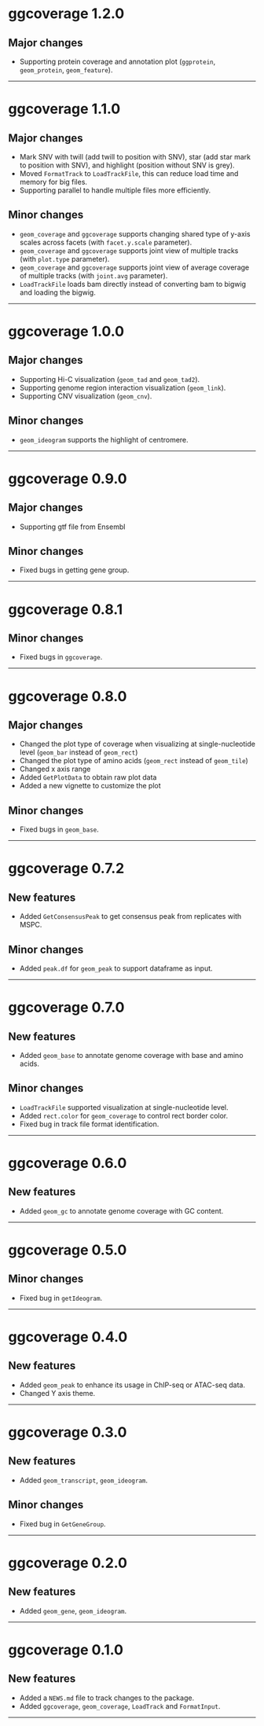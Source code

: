 # ggcoverage 1.2.0
## Major changes
* Supporting protein coverage and annotation plot (`ggprotein`, `geom_protein`, `geom_feature`).

-------------

# ggcoverage 1.1.0
## Major changes
* Mark SNV with twill (add twill to position with SNV), star (add star mark to position with SNV), and highlight (position without SNV is grey).
* Moved `FormatTrack` to `LoadTrackFile`, this can reduce load time and memory for big files.
* Supporting parallel to handle multiple files more efficiently.

## Minor changes
* `geom_coverage` and `ggcoverage` supports changing shared type of y-axis scales across facets (with `facet.y.scale` parameter).
* `geom_coverage` and `ggcoverage` supports joint view of multiple tracks (with `plot.type` parameter).
* `geom_coverage` and `ggcoverage` supports joint view of average coverage of multiple tracks (with `joint.avg` parameter).
* `LoadTrackFile` loads bam directly instead of converting bam to bigwig and loading the bigwig.

-------------

# ggcoverage 1.0.0
## Major changes
* Supporting Hi-C visualization (`geom_tad` and `geom_tad2`).
* Supporting genome region interaction visualization (`geom_link`).
* Supporting CNV visualization (`geom_cnv`).

## Minor changes
* `geom_ideogram` supports the highlight of centromere.

-------------

# ggcoverage 0.9.0
## Major changes
* Supporting gtf file from Ensembl

## Minor changes
* Fixed bugs in getting gene group.

-------------

# ggcoverage 0.8.1
## Minor changes
* Fixed bugs in `ggcoverage`.

-------------

# ggcoverage 0.8.0
## Major changes
* Changed the plot type of coverage when visualizing at single-nucleotide level (`geom_bar` instead of `geom_rect`)
* Changed the plot type of amino acids (`geom_rect` instead of `geom_tile`)
* Changed x axis range
* Added `GetPlotData` to obtain raw plot data
* Added a new vignette to customize the plot

## Minor changes
* Fixed bugs in `geom_base`.

-------------

# ggcoverage 0.7.2
## New features
* Added `GetConsensusPeak` to get consensus peak from replicates with MSPC.

## Minor changes
* Added `peak.df` for `geom_peak` to support dataframe as input.

-------------

# ggcoverage 0.7.0
## New features
* Added `geom_base` to annotate genome coverage with base and amino acids.

## Minor changes
* `LoadTrackFile` supported visualization at single-nucleotide level.
* Added `rect.color` for `geom_coverage` to control  rect border color.
* Fixed bug in track file format identification.

-------------

# ggcoverage 0.6.0
## New features
* Added `geom_gc` to annotate genome coverage with GC content. 

-------------

# ggcoverage 0.5.0
## Minor changes
* Fixed bug in `getIdeogram`.

-------------

# ggcoverage 0.4.0
## New features
* Added `geom_peak` to enhance its usage in ChIP-seq or ATAC-seq data.
* Changed Y axis theme.

-------------

# ggcoverage 0.3.0
## New features
* Added `geom_transcript`, `geom_ideogram`.

## Minor changes
* Fixed bug in `GetGeneGroup`.

-------------

# ggcoverage 0.2.0
## New features
* Added `geom_gene`, `geom_ideogram`.

-------------

# ggcoverage 0.1.0

## New features
* Added a `NEWS.md` file to track changes to the package.
* Added `ggcoverage`, `geom_coverage`, `LoadTrack` and `FormatInput`.

-------------
